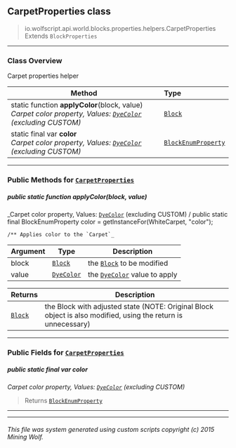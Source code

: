 ## CarpetProperties __class__

>io.wolfscript.api.world.blocks.properties.helpers.CarpetProperties
>Extends `BlockProperties`

---

### Class Overview

Carpet properties helper

Method | Type   
--- | :--- 
static function __applyColor__(block, value) <br> _Carpet color property, Values: [`DyeColor`](..\..\..\..\DyeColor.md) (excluding CUSTOM)_ | [`Block`](..\..\Block.md)
static final var __color__ <br> _Carpet color property, Values: [`DyeColor`](..\..\..\..\DyeColor.md) (excluding CUSTOM)_ | [`BlockEnumProperty`](..\BlockEnumProperty.md)



---


### Public Methods for [`CarpetProperties`](CarpetProperties.md)

##### <a id='applycolor'></a>public static function __applyColor__(block, value)

_Carpet color property, Values: [`DyeColor`](..\..\..\..\DyeColor.md) (excluding CUSTOM) /
    public static final BlockEnumProperty color = getInstanceFor(WhiteCarpet, "color");

    /** Applies color to the `Carpet`_

Argument | Type | Description  
--- | --- | --- 
block | [`Block`](..\..\Block.md) | the [`Block`](..\..\Block.md) to be modified
value | [`DyeColor`](..\..\..\..\DyeColor.md) | the [`DyeColor`](..\..\..\..\DyeColor.md) value to apply

Returns | Description
--- | --- 
[`Block`](..\..\Block.md) | the Block with adjusted state (NOTE: Original Block object is also modified, using the return is unnecessary)


---

### Public Fields for [`CarpetProperties`](CarpetProperties.md)

##### <a id='color'></a>public static final var __color__

_Carpet color property, Values: [`DyeColor`](..\..\..\..\DyeColor.md) (excluding CUSTOM)_

>Returns
>  [`BlockEnumProperty`](..\BlockEnumProperty.md)

---
---


###### This file was system generated using custom scripts copyright (c) 2015 Mining Wolf.
	

